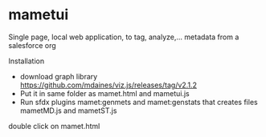 # mametui
Single page, local web application, to tag, analyze,... metadata from a salesforce org

Installation
- download graph library https://github.com/mdaines/viz.js/releases/tag/v2.1.2
- Put it in same folder as mamet.html and mametui.js
- Run sfdx plugins mamet:genmets and mamet:genstats that creates files mametMD.js and mametST.js

double click on mamet.html
